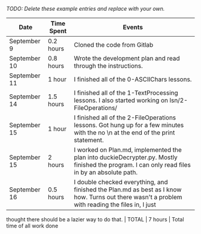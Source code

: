 *TODO: Delete these example entries and replace with your own.*

| Date        | Time Spent | Events
|-------------|------------|--------------------
| September 9 | 0.2 hours  | Cloned the code from Gitlab 
| September 10| 0.8 hours  | Wrote the development plan and read through the instructions.
| September 11| 1 hour     | I finished all of the 0-ASCIIChars lessons.
| September 14| 1.5 hours  | I finished all of the 1-TextProcessing lessons. I also started working on lsn/2-FileOperations/
| September 15| 1 hour     | I finished all of the 2-FileOperations lessons. Got hung up for a few minutes with the no \n at the end of the print statement.
| September 15| 2 hours    | I worked on Plan.md, implemented the plan into duckieDecrypter.py. Mostly finished the program. I can only read files in by an absolute path.
| September 16| 0.5 hours  | I double checked everything, and finished the Plan.md as best as I know how. Turns out there wasn't a problem with reading the files in, I just 
thought there should be a lazier way to do that.
| TOTAL       | 7 hours  | Total time of all work done
